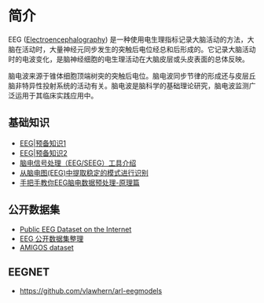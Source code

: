# 简介

EEG ([Electroencephalography](https://en.wikipedia.org/wiki/Electroencephalography)) 是一种使用电生理指标记录大脑活动的方法，大脑在活动时，大量神经元同步发生的突触后电位经总和后形成的。它记录大脑活动时的电波变化，是脑神经细胞的电生理活动在大脑皮层或头皮表面的总体反映。

脑电波来源于锥体细胞顶端树突的突触后电位。脑电波同步节律的形成还与皮层丘脑非特异性投射系统的活动有关。脑电波是脑科学的基础理论研究，脑电波监测广泛运用于其临床实践应用中。

## 基础知识

* [EEG|预备知识1](https://zhuanlan.zhihu.com/p/424606482)
* [EEG|预备知识2](https://zhuanlan.zhihu.com/p/438002461)
* [脑电信号处理（EEG/SEEG）工具介绍](https://blog.csdn.net/TONIYH/article/details/102860391)
* [从脑电图(EEG)中提取稳定的模式进行识别](https://cloud.tencent.com/developer/article/2074504)
* [手把手教你EEG脑电数据预处理-原理篇](https://mp.weixin.qq.com/s?__biz=Mzg4MzYzNDgwMQ==&mid=2247508330&idx=1&sn=8b8b0fe45c50e8b4c255a23e435237f9&source=41#wechat_redirect)

## 公开数据集

* [Public EEG Dataset on the Internet](https://github.com/hubandad/EEGDataset-on-The-Internet)
* [EEG 公开数据集整理](https://baijiahao.baidu.com/s?id=1725333051729280477)
* [AMIGOS dataset](https://www.eecs.qmul.ac.uk/mmv/datasets/amigos/)

## EEGNET

* https://github.com/vlawhern/arl-eegmodels